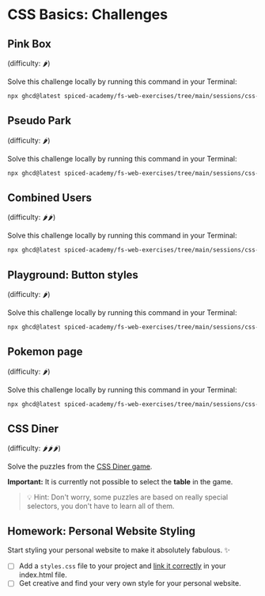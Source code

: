 # CSS Basics: Challenges

## Pink Box

(difficulty: 🌶️)

Solve this challenge locally by running this command in your Terminal:

```bash
npx ghcd@latest spiced-academy/fs-web-exercises/tree/main/sessions/css-basics/pink-box
```

## Pseudo Park

(difficulty: 🌶️)

Solve this challenge locally by running this command in your Terminal:

```bash
npx ghcd@latest spiced-academy/fs-web-exercises/tree/main/sessions/css-basics/pseudo-park
```

## Combined Users

(difficulty: 🌶️🌶️)

Solve this challenge locally by running this command in your Terminal:

```bash
npx ghcd@latest spiced-academy/fs-web-exercises/tree/main/sessions/css-basics/combined-users
```

## Playground: Button styles

(difficulty: 🌶️)

Solve this challenge locally by running this command in your Terminal:

```bash
npx ghcd@latest spiced-academy/fs-web-exercises/tree/main/sessions/css-basics/button-styles
```

## Pokemon page

(difficulty: 🌶️)

Solve this challenge locally by running this command in your Terminal:

```bash
npx ghcd@latest spiced-academy/fs-web-exercises/tree/main/sessions/css-basics/pokemon-page
```

## CSS Diner

(difficulty: 🌶️🌶️🌶️)

Solve the puzzles from the [CSS Diner game](https://flukeout.github.io/).

**Important:** It is currently not possible to select the **table** in the game.

> 💡 Hint: Don't worry, some puzzles are based on really special selectors, you don't have to learn
> all of them.

## Homework: Personal Website Styling

Start styling your personal website to make it absolutely fabulous. ✨

- [ ] Add a `styles.css` file to your project and [link it correctly](./css-basics.md#linking-stylesheets) in your
      index.html file.
- [ ] Get creative and find your very own style for your personal website.
